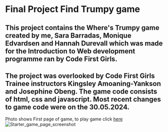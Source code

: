 # Final Project Find Trumpy game
## This project contains the Where's Trumpy game created by me, Sara Barradas, Monique Edvardsen and Hannah Durevall which was made for the Introduction to Web development programme ran by Code First Girls. 

## The project was overlooked by Code First Girls Trainee instructors Kingsley Amoaning-Yankson and Josephine Obeng. The game code consists of html, css and javascript. Most recent changes to game code were   on the 30.05.2024.

Photo shows First page of game, to play game click [here]()
![Starter_game_page_screenshot](https://github.com/MaryIvie/finalproject_findtrumpy/assets/165317856/9c77ce2c-915e-483a-be34-9dad13658ef0)
